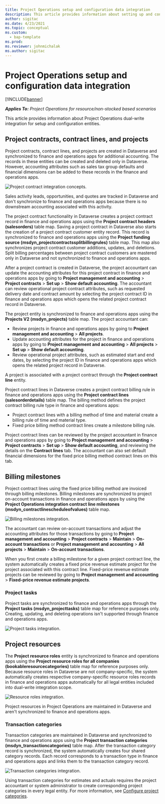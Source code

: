 ```yaml
---
title: Project Operations setup and configuration data integration
description: This article provides information about setting up and configuring Project Operations dual-write maps. 
author: sigitac
ms.date: 4/23/2021
ms.topic: conceptual
ms.custom: 
  - bap-template
ms.prod:
ms.reviewer: johnmichalak
ms.author: sigitac
---
```


# Project Operations setup and configuration data integration

[!INCLUDE[banner](../includes/banner.md)]

_**Applies To:** Project Operations for resource/non-stocked based scenarios_

This article provides information about Project Operations dual-write integration for setup and configuration entities.

## Project contracts, contract lines, and projects

Project contracts, contract lines, and projects are created in Dataverse and synchronized to finance and operations apps for additional accounting. The records in these entities can be created and deleted only in Dataverse. However, accounting attributes such as sales tax group defaults and financial dimensions can be added to these records in the finance and operations apps.

  ![Project contract integration concepts.](./media/1ProjectContract.jpg)

Sales activity leads, opportunities, and quotes are tracked in Dataverse and don't synchronize to finance and operations apps because there is no downstream accounting associated with this activity.

The project contract functionality in Dataverse creates a project contract record in finance and operations apps using the **Project contract headers (salesorders)** table map. Saving a project contract in Dataverse also starts the creation of a project contract customer entity record. This record is synchronized to finance and operations apps using the **Project funding source (msdyn\_projectcontractssplitbillingrules)** table map. This map also synchronizes project contract customer additions, updates, and deletions. Split billing percentages between project contract customers are mastered only in Dataverse and not synchronized to finance and operations apps.

After a project contract is created in Dataverse, the project accountant can update the accounting attributes for this project contract in finance and operations apps by going to **Project management and accounting** > **Project contracts** > **Set up** > **Show default accounting**. The accountant can review operational project contract attributes, such as requested delivery date and contract amount by selecting the project contract ID in finance and operations apps which opens the related project contract record in Dataverse.

The project entity is synchronized to finance and operations apps using the **Projects V2 (msdyn\_projects)** table map. The project accountant can:

  - Review projects in finance and operations apps by going to **Project management and accounting** > **All projects**. 
  - Update accounting attributes for the project in finance and operations apps by going to **Project management and accounting** > **All projects** > **Set up** > **Show default accounting**.  
  - Review operational project attributes, such as estimated start and end dates, by selecting the project ID in finance and operations apps which opens the related project record in Dataverse.

A project is associated with a project contract through the **Project contract line** entity.

Project contract lines in Dataverse creates a project contract billing rule in finance and operations apps using the **Project contract lines (salesorderdetails)** table map. The billing method defines the project contract billing rule type in finance and operations apps:

  - Project contract lines with a billing method of time and material create a billing rule of time and material type.
  - Fixed price billing method contract lines create a milestone billing rule.

Project contract lines can be reviewed by the project accountant in finance and operations apps by going to **Project management and accounting** > **Project contracts** > **Set up** > **Show default accounting**, and reviewing the details on the **Contract lines** tab. The accountant can also set default financial dimensions for the fixed price billing method contract lines on this tab.

## Billing milestones

Project contract lines using the fixed price billing method are invoiced through billing milestones. Billing milestones are synchronized to project on-account transactions in finance and operations apps by using the **Project Operations integration contract line milestones (msdyn\_contractlinescheduleofvalues)** table map.

  ![Billing milestones integration.](./media/2Milestones.jpg)

The accountant can review on-account transactions and adjust the accounting attributes for those transactions by going to **Project management and accounting** > **Project contracts** > **Maintain** > **On-account transactions** or **Project management and accounting** > **All projects** > **Maintain** > **On-account transactions**.

When you first create a billing milestone for a given project contract line, the system automatically creates a fixed price revenue estimate project for the project associated with this contract line. Fixed-price revenue estimate projects can be reviewed by going to **Project management and accounting** > **Fixed-price revenue estimate projects**.

### Project tasks

Project tasks are synchronized to finance and operations apps through the **Project tasks (msdyn\_projecttasks)** table map for reference purposes only. Creating, updating, and deleting operations isn't supported through finance and operations apps.

  ![Project tasks integration.](./media/3Tasks.jpg)

## Project resources

The **Project resource roles** entity is synchronized to finance and operations apps using the **Project resource roles for all companies (bookableresourcecategories)** table map for reference purposes only. Because resource roles in Dataverse are not company-specific, the system automatically creates respective company-specific resource roles records in finance and operations apps automatically for all legal entities included into dual-write integration scope.

![Resource roles integration.](./media/5Resources.jpg)

Project resources in Project Operations are maintained in Dataverse and aren't synchronized to finance and operations apps.

### Transaction categories

Transaction categories are maintained in Dataverse and synchronized to finance and operations apps using the **Project transaction categories (msdyn\_transactioncategories)** table map. After the transaction category record is synchronized, the system automatically creates four shared category records. Each record corresponds to a transaction type in finance and operations apps and links them to the transaction category record.

![Transaction categories integration.](./media/4TransactionCategories.jpg)

Using transaction categories for estimates and actuals requires the project accountant or system administrator to create corresponding project categories in every legal entity. For more information, see [Configure project categories](../project-accounting/configure-project-categories.md).
